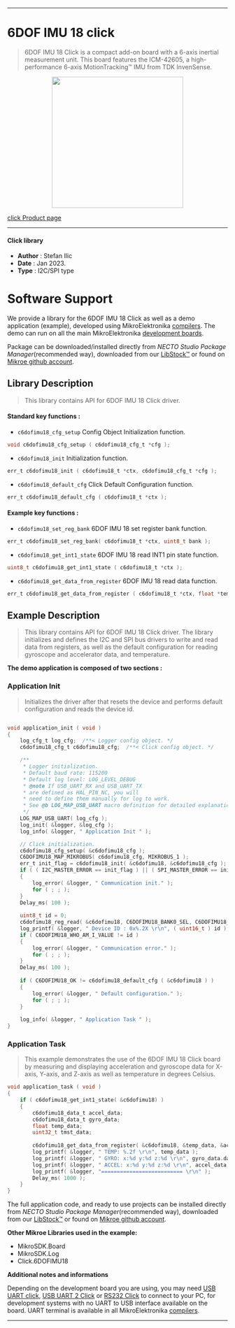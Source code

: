 
---
# 6DOF IMU 18 click

> 6DOF IMU 18 Click is a compact add-on board with a 6-axis inertial measurement unit. This board features the ICM-42605, a high-performance 6-axis MotionTracking™ IMU from TDK InvenSense.

<p align="center">
  <img src="https://download.mikroe.com/images/click_for_ide/6dofimu18_click.png" height=300px>
</p>

[click Product page](https://www.mikroe.com/6dof-imu-18-click)

---


#### Click library

- **Author**        : Stefan Ilic
- **Date**          : Jan 2023.
- **Type**          : I2C/SPI type


# Software Support

We provide a library for the 6DOF IMU 18 Click
as well as a demo application (example), developed using MikroElektronika
[compilers](https://www.mikroe.com/necto-studio).
The demo can run on all the main MikroElektronika [development boards](https://www.mikroe.com/development-boards).

Package can be downloaded/installed directly from *NECTO Studio Package Manager*(recommended way), downloaded from our [LibStock&trade;](https://libstock.mikroe.com) or found on [Mikroe github account](https://github.com/MikroElektronika/mikrosdk_click_v2/tree/master/clicks).

## Library Description

> This library contains API for 6DOF IMU 18 Click driver.

#### Standard key functions :

- `c6dofimu18_cfg_setup` Config Object Initialization function.
```c
void c6dofimu18_cfg_setup ( c6dofimu18_cfg_t *cfg );
```

- `c6dofimu18_init` Initialization function.
```c
err_t c6dofimu18_init ( c6dofimu18_t *ctx, c6dofimu18_cfg_t *cfg );
```

- `c6dofimu18_default_cfg` Click Default Configuration function.
```c
err_t c6dofimu18_default_cfg ( c6dofimu18_t *ctx );
```

#### Example key functions :

- `c6dofimu18_set_reg_bank` 6DOF IMU 18 set register bank function.
```c
err_t c6dofimu18_set_reg_bank( c6dofimu18_t *ctx, uint8_t bank );
```

- `c6dofimu18_get_int1_state` 6DOF IMU 18 read INT1 pin state function.
```c
uint8_t c6dofimu18_get_int1_state ( c6dofimu18_t *ctx );
```

- `c6dofimu18_get_data_from_register` 6DOF IMU 18 read data function.
```c
err_t c6dofimu18_get_data_from_register ( c6dofimu18_t *ctx, float *temperature_data, c6dofimu18_data_t *accel_data, c6dofimu18_data_t *gyro_data, uint32_t *tmst_data );
```

## Example Description

> This library contains API for 6DOF IMU 18 Click driver. 
> The library initializes and defines the I2C and SPI bus drivers to 
  write and read data from registers, as well as the default 
  configuration for reading gyroscope and accelerator data, and temperature.

**The demo application is composed of two sections :**

### Application Init

> Initializes the driver after that resets the device and performs default configuration and reads the device id.

```c

void application_init ( void )
{
    log_cfg_t log_cfg;  /**< Logger config object. */
    c6dofimu18_cfg_t c6dofimu18_cfg;  /**< Click config object. */

    /** 
     * Logger initialization.
     * Default baud rate: 115200
     * Default log level: LOG_LEVEL_DEBUG
     * @note If USB_UART_RX and USB_UART_TX 
     * are defined as HAL_PIN_NC, you will 
     * need to define them manually for log to work. 
     * See @b LOG_MAP_USB_UART macro definition for detailed explanation.
     */
    LOG_MAP_USB_UART( log_cfg );
    log_init( &logger, &log_cfg );
    log_info( &logger, " Application Init " );

    // Click initialization.
    c6dofimu18_cfg_setup( &c6dofimu18_cfg );
    C6DOFIMU18_MAP_MIKROBUS( c6dofimu18_cfg, MIKROBUS_1 );
    err_t init_flag = c6dofimu18_init( &c6dofimu18, &c6dofimu18_cfg );
    if ( ( I2C_MASTER_ERROR == init_flag ) || ( SPI_MASTER_ERROR == init_flag ) )
    {
        log_error( &logger, " Communication init." );
        for ( ; ; );
    }
    Delay_ms( 100 );
    
    uint8_t id = 0;
    c6dofimu18_reg_read( &c6dofimu18, C6DOFIMU18_BANK0_SEL, C6DOFIMU18_REG_WHO_AM_I, &id, 1);
    log_printf( &logger, " Device ID : 0x%.2X \r\n", ( uint16_t ) id );
    if ( C6DOFIMU18_WHO_AM_I_VALUE != id )
    {
        log_error( &logger, " Communication error." );
        for ( ; ; );
    }
    Delay_ms( 100 );
    
    if ( C6DOFIMU18_OK != c6dofimu18_default_cfg ( &c6dofimu18 ) )
    {
        log_error( &logger, " Default configuration." );
        for ( ; ; );
    }
    
    log_info( &logger, " Application Task " );
}

```

### Application Task

> This example demonstrates the use of the 6DOF IMU 18 Click board by 
  measuring and displaying acceleration and gyroscope data for X-axis, 
  Y-axis, and Z-axis as well as temperature in degrees Celsius.

```c
void application_task ( void )
{
    if ( c6dofimu18_get_int1_state( &c6dofimu18) )
    {       
        c6dofimu18_data_t accel_data;
        c6dofimu18_data_t gyro_data;
        float temp_data;
        uint32_t tmst_data;
        
        c6dofimu18_get_data_from_register( &c6dofimu18, &temp_data, &accel_data, &gyro_data, &tmst_data );
        log_printf( &logger, " TEMP: %.2f \r\n", temp_data );
        log_printf( &logger, " GYRO: x:%d y:%d z:%d \r\n", gyro_data.data_x,gyro_data.data_y,gyro_data.data_z );
        log_printf( &logger, " ACCEL: x:%d y:%d z:%d \r\n", accel_data.data_x,accel_data.data_y,accel_data.data_z );
        log_printf( &logger, "========================== \r\n" );
        Delay_ms( 1000 );
    }    
}
```

The full application code, and ready to use projects can be installed directly from *NECTO Studio Package Manager*(recommended way), downloaded from our [LibStock&trade;](https://libstock.mikroe.com) or found on [Mikroe github account](https://github.com/MikroElektronika/mikrosdk_click_v2/tree/master/clicks).

**Other Mikroe Libraries used in the example:**

- MikroSDK.Board
- MikroSDK.Log
- Click.6DOFIMU18

**Additional notes and informations**

Depending on the development board you are using, you may need
[USB UART click](https://www.mikroe.com/usb-uart-click),
[USB UART 2 Click](https://www.mikroe.com/usb-uart-2-click) or
[RS232 Click](https://www.mikroe.com/rs232-click) to connect to your PC, for
development systems with no UART to USB interface available on the board. UART
terminal is available in all MikroElektronika
[compilers](https://shop.mikroe.com/compilers).

---

